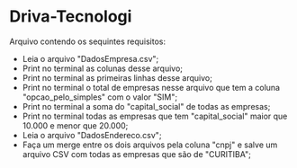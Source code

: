 # Driva-Tecnologi

Arquivo contendo os sequintes requisitos:
<ul>
  <li>Leia o arquivo "DadosEmpresa.csv";</li>
  <li>Print no terminal as colunas desse arquivo;</li>
  <li>Print no terminal as primeiras linhas desse arquivo;</li>
  <li>Print no terminal o total de empresas nesse arquivo que tem a coluna "opcao_pelo_simples" com o valor "SIM";</li>
  <li>Print no terminal a soma do "capital_social" de todas as empresas;</li>
  <li>Print no terminal todas as empresas que tem "capital_social" maior que 10.000 e menor que 20.000;</li>
  <li>Leia o arquivo "DadosEndereco.csv";</li>
  <li>Faça um merge entre os dois arquivos pela coluna "cnpj" e salve um arquivo CSV com todas as empresas que são de "CURITIBA";</li>
</ul>
